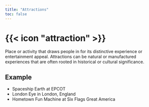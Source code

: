 ```yaml
---
title: "Attractions"
toc: false
---
```


# {{< icon "attraction" >}}

Place or activity that draws people in for its distinctive experience or entertainment appeal. Attractions can be natural or manufactured experiences that are often rooted in historical or cultural significance.

## Example

* Spaceship Earth at EPCOT
* London Eye in London, England
* Hometown Fun Machine at Six Flags Great America
